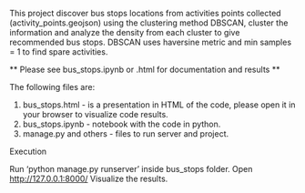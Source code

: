 This project discover bus stops locations from activities points collected (activity_points.geojson) using the clustering method DBSCAN, cluster the information 
and analyze the density from each cluster to give recommended bus stops. DBSCAN uses haversine
metric and min samples = 1 to find spare activities. 

** Please see bus_stops.ipynb or .html for documentation and results **


The following files are:

1. bus_stops.html - is a presentation in HTML of the code, please open it in your browser to visualize code results.
2. bus_stops.ipynb - notebook with the code in python.
3. manage.py and others - files to run server and project.


Execution

Run ‘python manage.py runserver’ inside bus_stops folder.
Open http://127.0.0.1:8000/
Visualize the results.